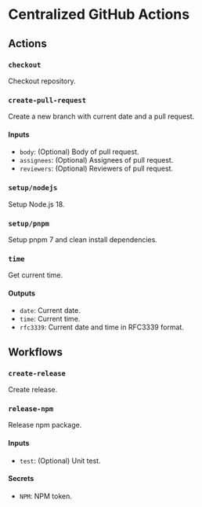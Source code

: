 # Centralized GitHub Actions

## Actions

### `checkout`

Checkout repository.

### `create-pull-request`

Create a new branch with current date and a pull request.

#### Inputs

- `body`: (Optional) Body of pull request.
- `assignees`: (Optional) Assignees of pull request.
- `reviewers`: (Optional) Reviewers of pull request.

### `setup/nodejs`

Setup Node.js 18.

### `setup/pnpm`

Setup pnpm 7 and clean install dependencies.

### `time`

Get current time.

#### Outputs

- `date`: Current date.
- `time`: Current time.
- `rfc3339`: Current date and time in RFC3339 format.

## Workflows

### `create-release`

Create release.

### `release-npm`

Release npm package.

#### Inputs

- `test`: (Optional) Unit test.

#### Secrets

- `NPM`: NPM token.
